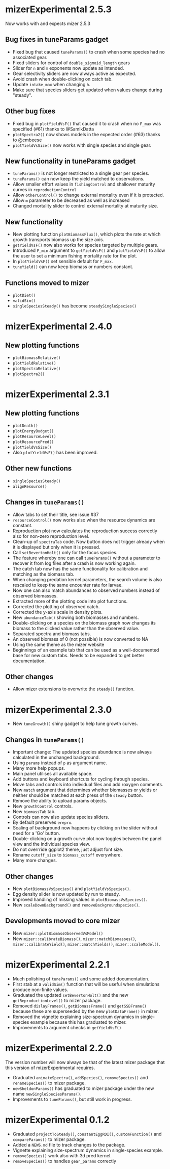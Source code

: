 # mizerExperimental 2.5.3

Now works with and expects mizer 2.5.3

## Bug fixes in tuneParams gadget

* Fixed bug that caused `tuneParams()` to crash when some species had no 
  associated gear.
* Fixed sliders for control of `double_sigmoid_length` gears
* Slider for `n` and `m` exponents now update as intended.
* Gear selectivity sliders are now always active as expected.
* Avoid crash when double-clicking on catch tab.
* Update `intake_max` when changing `h`.
* Make sure that species sliders get updated when values change during "steady".

## Other bug fixes

* Fixed bug in `plotYieldVsF()` that caused it to crash when no `F_max` was 
  specified (#61) thanks to @SamikDatta
* `plotSpectra2()` now shows models in the expected order (#63) thanks to 
  @cmbeese
* `plotYieldVsSize()` now works with single species and single gear.

## New functionality in tuneParams gadget

* `tuneParams()` is not longer restricted to a single gear per species.
* `tuneParams()` can now keep the yield matched to observations.
* Allow smaller effort values in `fishingControl` and shallower maturity curves 
  in `reproductionControl`
* Allow `otherControl()` to change external mortality even if it is protected.
* Allow `m` parameter to be decreased as well as increased
* Changed mortality slider to control external mortality at maturity size.
  
## New functionality

* New plotting function `plotBiomassFlux()`, which plots the rate at which
  growth transports biomass up the size axis.
* `getYieldVsF()` now also works for species targeted by multiple gears.
* Introduced `F_min` argument to `getYieldVsF()` and `plotYieldVsF()` to allow
  the user to set a minimum fishing mortality rate for the plot.
* In `plotYieldVsF()` set sensible default for `F_max`.
* `tuneYield()` can now keep biomass or numbers constant.

  
## Functions moved to mizer

* `plotDiet()`
* `validSim()`
* `singleSpeciesSteady()` has become `steadySingleSpecies()`

# mizerExperimental 2.4.0

## New plotting functions

* `plotBiomassRelative()`
* `plotYieldRelative()`
* `plotSpectraRelative()`
* `plotSpectra2()`

# mizerExperimental 2.3.1

## New plotting functions

* `plotDeath()`
* `plotEnergyBudget()`
* `plotResourceLevel()`
* `plotResourcePred()`
* `plotYieldVsSize()`
* Also `plotYieldVsF()` has been improved.

## Other new functions

* `singleSpeciesSteady()`
* `alignResource()`

## Changes in `tuneParams()`
* Allow tabs to set their title, see issue #37
* `resourceControl()` now works also when the resource dynamics are constant.
* Reproduction plot now calculates the reproduction success correctly also for
  non-zero reproduction level.
* Clean-up of `spectraTab` code. Now button does not trigger already when it is
  displayed but only when it is pressed.
* Call `setBevertonHolt()` only for the focus species.
* The feature whereby one can call `tuneParams()` without a parameter to recover
  it from log files after a crash is now working again.
* The catch tab now has the same functionality for calibration and matching as
  the biomass tab.
* When changing predation kernel parameters, the search volume is also 
  rescaled to keep the same encounter rate for larvae.
* Now one can also match abundances to observed numbers instead of observed
  biomasses.
* Extracted more of the plotting code into plot functions.
* Corrected the plotting of observed catch.
* Corrected the y-axis scale in density plots.
* New `abundanceTab()` showing both biomasses and numbers.
* Double-clicking on a species on the biomass graph now changes its biomass to
  the clicked value rather than the observed value.
* Separated spectra and biomass tabs.
* An observed biomass of 0 (not possible) is now converted to NA
* Using the same theme as the mizer website
* Beginnings of an example tab that can be used as a well-documented base for
  new custom tabs. Needs to be expanded to get better documentation.

## Other changes
* Allow mizer extensions to overwrite the `steady()` function.



# mizerExperimental 2.3.0

* New `tuneGrowth()` shiny gadget to help tune growth curves.

## Changes in `tuneParams()`

* Important change: The updated species abundance is now always calculated in
the unchanged background.
* Using `params` instead of `p` as argument name.
* Many more help popups.
* Main panel utilises all available space.
* Add buttons and keyboard shortcuts for cycling through species.
* Move tabs and controls into individual files and add roxygen comments.
* New `match` argument that determines whether biomasses or yields or neither
should be matched at each press of the `steady` button.
* Remove the ability to upload params objects.
* New `growthControl` controls.
* New `biomassTab` tab.
* Controls can now also update species sliders.
* By default preserves `erepro`.
* Scaling of background now happens by clicking on the slider without need for
a 'Go' button.
* Double-clicking on a growth curve plot now toggles between the panel view and
the individual species view.
* Do not overrride ggplot2 theme, just adjust font size.
* Rename `cutoff_size` to `biomass_cutoff` everywhere.
* Many more changes.

## Other changes

* New `plotBiomassVsSpecies()` and `plotYieldVsSpecies()`.
* Egg density slider is now updated by run to steady.
* Improved handling of missing values in `plotBiomassVsSpecies()`.
* New `scaleDownBackground()` and `removeBackgroundspecies()`.

## Developments moved to core mizer
* New `mizer::plotBiomassObservedVsModel()`
* New `mizer::calibrateBiomass()`, `mizer::matchBiomasses()`, `mizer::calibrateYield()`,
`mizer::matchYields()`, `mizer::scaleModel()`.


# mizerExperimental 2.2.1

* Much polishing of `tuneParams()` and some added documentation.
* First stab at a `validSim()` function that will be useful when simulations
  produce non-finite values.
* Graduated the updated `setBevertonHolt()` and the new `getReproductionLevel()`
  to mizer package.
* Removed `dislayFrames()`, `getBiomassFrame()` and `getSSBFrame()` because
  these are superseeded by the new `plotDataFrame()` in mizer.
* Removed the vignette explaining size-spectrum dynamics in single-species 
  example because this has graduated to mizer.
* Improvements to argument checks in `getYieldVsF()`

# mizerExperimental 2.2.0

The version number will now always be that of the latest mizer package that
this version of mizerExperimental requires.

* Graduated `animateSpectra()`, `addSpecies()`, `removeSpecies()` and
  `renameSpecies()` to mizer package.
* `newSheldonParams()` has graduated to mizer package under the new name
  `newSingleSpeciesParams()`.
* Improvements to `tuneParams()`, but still work in progress.


# mizerExperimental 0.1.2

* Graduated `projectToSteady()`, `constantEggRDI()`, `customFunction()`
  and `compareParams()` to mizer package.
* Added a `NEWS.md` file to track changes to the package.
* Vignette explaining size-spectrum dynamics in single-species example.
* `removeSpecies()` work also with 3d pred kernel.
* `removeSpecies()` to handles `gear_params` correctly
